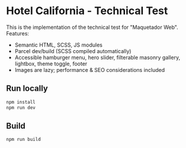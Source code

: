 # Hotel California - Technical Test

This is the implementation of the technical test for "Maquetador Web".
Features:

- Semantic HTML, SCSS, JS modules
- Parcel dev/build (SCSS compiled automatically)
- Accessible hamburger menu, hero slider, filterable masonry gallery, lightbox, theme toggle, footer
- Images are lazy; performance & SEO considerations included

## Run locally

```bash
npm install
npm run dev
```

## Build

```bash
npm run build
```
